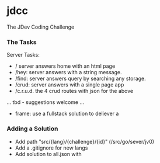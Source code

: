 # jdcc
The JDev Coding Challenge 

### The Tasks

Server Tasks:
 - / server answers home with an html page
 - /hey: server answers with a string message.
 - /find: server answers query by searching any storage.
 - /crud: server answers with a single page app
 - /c.r.u.d. the 4 crud routes with json for the above

... tbd - suggestions welcome ...
 - frame: use a fullstack solution to deliever a 

### Adding a Solution
- Add path "src/{lang}/{challenge}/{id}" (/src/go/sever/jv0)
- Add a .gitignore for new langs
- Add solution to all.json with 
